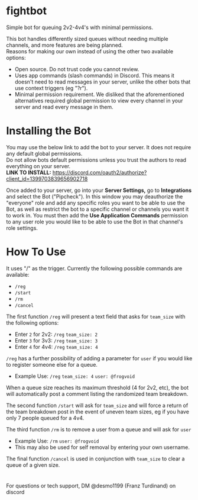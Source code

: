 # fightbot
Simple bot for queuing 2v2-4v4's with minimal permissions.  

This bot handles differently sized queues without needing multiple channels, and more features are being planned.  
Reasons for making our own instead of using the other two available options:
 - Open source. Do not trust code you cannot review.
 - Uses app commands (slash commands) in Discord. This means it doesn't need to read messages in your server, unlike the other bots that use context triggers (eg "?r").
 - Minimal permission requirement. We disliked that the aforementioned alternatives required global permission to view every channel in your server and read every message in them.

# Installing the Bot  
You may use the below link to add the bot to your server. It does not require any default global permissions.  
Do not allow bots default permissions unless you trust the authors to read everything on your server.  
**LINK TO INSTALL:** https://discord.com/oauth2/authorize?client_id=1399703839656902718  

Once added to your server, go into your **Server Settings,** go to **Integrations** and select the Bot ("Pipcheck"). In this window you may deauthorize the "everyone" role and add any specific roles you want to be able to use the Bot, as well as restrict the bot to a specific channel or channels you want it to work in.
You must then add the **Use Application Commands** permission to any user role you would like to be able to use the Bot in that channel's role settings.


# How To Use

It uses "/" as the trigger. Currently the following possible commands are available:
 - `/reg`
 - `/start`
 - `/rm`
 - `/cancel`

The first function `/reg` will present a text field that asks for `team_size` with the following options:  
 - Enter `2` for 2v2: `/reg` `team_size: 2`  
 - Enter `3` for 3v3: `/reg` `team_size: 3`  
 - Enter `4` for 4v4: `/reg` `team_size: 4`
   
`/reg` has a further possibility of adding a parameter for `user` if you would like to register someone else for a queue.
 - Example Use: `/reg` `team_size: 4` `user: @frogvoid`

When a queue size reaches its maximum threshold (4 for 2v2, etc), the bot will automatically post a comment listing the randomized team breakdown.  

The second function `/start` will ask for `team_size` and will force a return of the team breakdown post in the event of uneven team sizes, eg if you have only 7 people queued for a 4v4.

The third function `/rm` is to remove a user from a queue and will ask for `user`  
 - Example Use: `/rm` `user: @frogvoid`
 - This may also be used for self removal by entering your own username.

The final function `/cancel` is used in conjunction with `team_size` to clear a queue of a given size.

#  
For questions or tech support, DM @desmo1199 (Franz Turdinand) on discord
